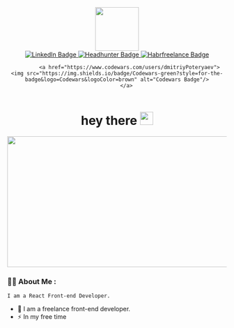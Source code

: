 <div id="header" align="center">
  <img src="https://media.giphy.com/media/M9gbBd9nbDrOTu1Mqx/giphy.gif" width="100"/>
     <div id="badges">
  <a href="https://www.linkedin.com/in/dmitriy-poteryaev-a90106244/">
    <img src="https://img.shields.io/badge/LinkedIn-blue?style=for-the-badge&logo=linkedin&logoColor=white" alt="LinkedIn Badge"/>
      </a>

  <a href="https://hh.ru/applicant/resumes/view?resume=a44b71c1ff0b355fbb0039ed1f664a6d494650">
    <img src="https://img.shields.io/badge/Headhunter-red?style=for-the-badge&logo=headhunter&logoColor=white" alt="Headhunter Badge"/>
      </a>

  <a href="https://freelance.habr.com/freelancers/Dmitriy_Poteryaev42">
    <img src="https://img.shields.io/badge/Habrfreelance-green?style=for-the-badge&logo=habrfreelancein&logoColor=green" alt="Habrfreelance Badge"/>
      </a>
      
            <a href="https://www.codewars.com/users/dmitriyPoteryaev">
    <img src="https://img.shields.io/badge/Codewars-green?style=for-the-badge&logo=Codewars&logoColor=brown" alt="Codewars Badge"/>
          </a>
</div>
    

    
    
    
   <img src="https://komarev.com/ghpvc/?username=dmitriyPoteryaev&style=flat-square&color=blue" alt=""/>
  <h1>
  hey there
  <img src="https://media.giphy.com/media/hvRJCLFzcasrR4ia7z/giphy.gif" width="30px"/>
</h1>
</div>
    <div align="center">
  <img src="https://media.giphy.com/media/dWesBcTLavkZuG35MI/giphy.gif" width="600" height="300"/>
</div>
    
    
   ### :man_technologist: About Me :
    
    I am a React Front-end Developer.
    
- :telescope: I am a freelance front-end developer.
- :zap: In my free time


